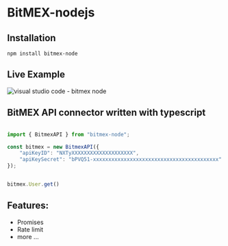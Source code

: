 # BitMEX-nodejs

## Installation

`npm install bitmex-node`

## Live Example

![visual studio code - bitmex node](https://user-images.githubusercontent.com/3116399/42608773-033cc7ec-8592-11e8-93aa-31ae365072bc.gif)

## BitMEX API connector written with typescript

```typescript

import { BitmexAPI } from "bitmex-node";

const bitmex = new BitmexAPI({
    "apiKeyID": "NXTyXXXXXXXXXXXXXXXXXXXX",
    "apiKeySecret": "bPVQ51-xxxxxxxxxxxxxxxxxxxxxxxxxxxxxxxxxxxxxxxxx"
});


bitmex.User.get()
```

## Features:

- Promises
- Rate limit
- more ...

